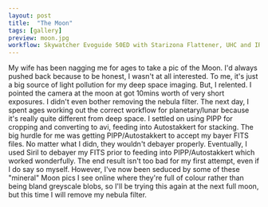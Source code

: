 ```yaml
---
layout: post
title:  "The Moon"
tags: [gallery]
preview: moon.jpg
workflow: Skywatcher Evoguide 50ED with Starizona Flattener, UHC and IR Cut filter, Risingcam IMX585, ~10mins of data
---
```

My wife has been nagging me for ages to take a pic of the Moon. I'd always pushed back because to be honest, I wasn't at all interested. To me, it's just a big source of light pollution for my deep space imaging. But, I relented. I pointed the camera at the moon at got 10mins worth of very short exposures. I didn't even bother removing the nebula filter. The next day, I spent ages working out the correct workflow for planetary/lunar because it's really quite different from deep space. I settled on using PIPP for cropping and converting to avi, feeding into Autostakkert for stacking. The big hurdle for me was getting PIPP/Autostakkert to accept my bayer FITS files. No matter what I didn, they wouldn't debayer properly. Eventually, I used Siril to debayer my FITS prior to feeding into PIPP/Autostakkert which worked wonderfully. The end result isn't too bad for my first attempt, even if I do say so myself. However, I've now been seduced by some of these "mineral" Moon pics I see online where they're full of colour rather than being bland greyscale blobs, so I'll be trying this again at the next full moon, but this time I will remove my nebula filter.
